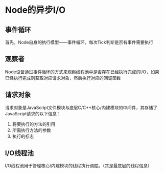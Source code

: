 # Node的异步I/O

## 事件循环

首先，Node自身的执行模型——事件循环，每次Tick判断是否有事件需要执行

## 观察者

Node设备通过事件循环的方式来观察线程池中是否存在已经执行完成的I/O，如果已经执行完成则获取对应请求对象，然后执行对应的回调函数

## 请求对象

请求对象是JavaScript文件模块与底层C/C++核心/内建模块的中间件，其存储了JavaScript请求的以下信息：
1. 将要执行的方法的引用
2. 所需执行方法的参数
3. 执行的标志

## I/O线程池

I/O线程池用于管理核心/内建模块的线程执行调度。（其是最底层的线程信息）